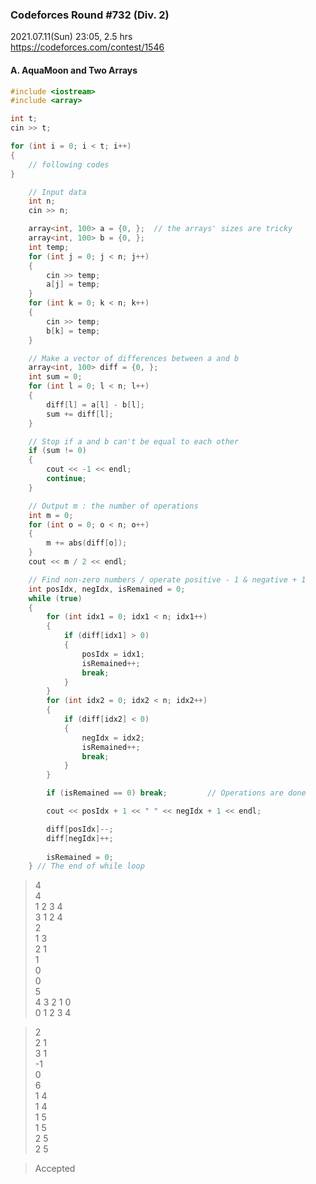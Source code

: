 ### Codeforces Round #732 (Div. 2)

2021.07.11(Sun) 23:05, 2.5 hrs  
https://codeforces.com/contest/1546


#### A. AquaMoon and Two Arrays

```cpp
#include <iostream>
#include <array>
```

```cpp
int t;
cin >> t;

for (int i = 0; i < t; i++)
{
    // following codes
}
```

```cpp
    // Input data
    int n;
    cin >> n;

    array<int, 100> a = {0, };  // the arrays' sizes are tricky
    array<int, 100> b = {0, };
    int temp;
    for (int j = 0; j < n; j++)
    {
        cin >> temp;
        a[j] = temp;
    }
    for (int k = 0; k < n; k++)
    {
        cin >> temp;
        b[k] = temp;
    }
```

```cpp
    // Make a vector of differences between a and b
    array<int, 100> diff = {0, };
    int sum = 0;
    for (int l = 0; l < n; l++)
    {
        diff[l] = a[l] - b[l];
        sum += diff[l];
    }
```

```cpp
    // Stop if a and b can't be equal to each other
    if (sum != 0)
    {
        cout << -1 << endl;
        continue;
    }
```

```cpp
    // Output m : the number of operations
    int m = 0;
    for (int o = 0; o < n; o++)
    {
        m += abs(diff[o]);
    }
    cout << m / 2 << endl;
```

```cpp
    // Find non-zero numbers / operate positive - 1 & negative + 1  
    int posIdx, negIdx, isRemained = 0;
    while (true)
    {
        for (int idx1 = 0; idx1 < n; idx1++)
        {
            if (diff[idx1] > 0)
            {
                posIdx = idx1;
                isRemained++;
                break;
            }
        }
        for (int idx2 = 0; idx2 < n; idx2++)
        {
            if (diff[idx2] < 0)
            {
                negIdx = idx2;
                isRemained++;
                break;
            }
        }

        if (isRemained == 0) break;         // Operations are done

        cout << posIdx + 1 << " " << negIdx + 1 << endl;

        diff[posIdx]--;
        diff[negIdx]++;
        
        isRemained = 0;
    } // The end of while loop
```

> 4  
> 4  
> 1 2 3 4  
> 3 1 2 4  
> 2  
> 1 3  
> 2 1  
> 1  
> 0  
> 0  
> 5  
> 4 3 2 1 0  
> 0 1 2 3 4

> 2  
> 2 1  
> 3 1  
> -1  
> 0  
> 6  
> 1 4  
> 1 4  
> 1 5  
> 1 5  
> 2 5  
> 2 5

> Accepted
